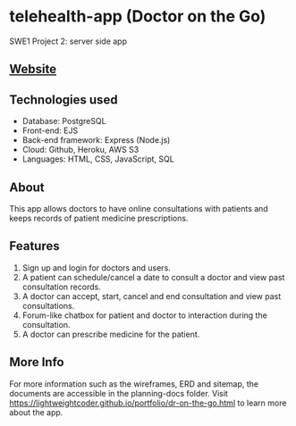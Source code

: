 # telehealth-app (Doctor on the Go)

SWE1 Project 2: server side app

## [Website](https://telehealth-app-ra.herokuapp.com/)

## Technologies used

- Database: PostgreSQL
- Front-end: EJS
- Back-end framework: Express (Node.js)
- Cloud: Github, Heroku, AWS S3
- Languages: HTML, CSS, JavaScript, SQL

## About

This app allows doctors to have online consultations with patients and keeps records of patient medicine prescriptions.

## Features

1. Sign up and login for doctors and users.
2. A patient can schedule/cancel a date to consult a doctor and view past consultation records.
3. A doctor can accept, start, cancel and end consultation and view past consultations.
4. Forum-like chatbox for patient and doctor to interaction during the consultation.
5. A doctor can prescribe medicine for the patient.

## More Info
For more information such as the wireframes, ERD and sitemap, the documents are accessible in the planning-docs folder.
Visit https://lightweightcoder.github.io/portfolio/dr-on-the-go.html to learn more about the app.
